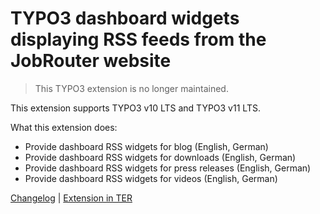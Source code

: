 # TYPO3 dashboard widgets displaying RSS feeds from the JobRouter website

> This TYPO3 extension is no longer maintained.

This extension supports TYPO3 v10 LTS and TYPO3 v11 LTS.

What this extension does:
  * Provide dashboard RSS widgets for blog (English, German)
  * Provide dashboard RSS widgets for downloads (English, German)
  * Provide dashboard RSS widgets for press releases (English, German)
  * Provide dashboard RSS widgets for videos (English, German)

[Changelog](https://github.com/brotkrueml/typo3-jobrouter-rss-widgets/blob/main/CHANGELOG.md) |
[Extension in TER](https://extensions.typo3.org/extension/jobrouter_rss_widgets)
